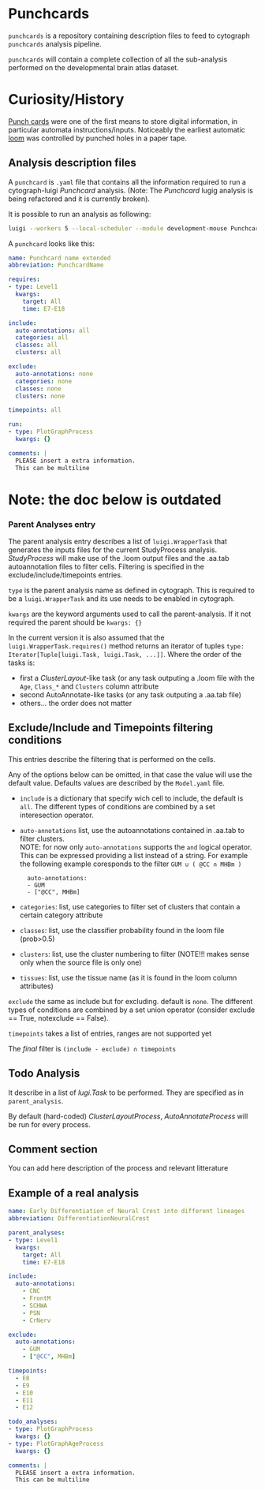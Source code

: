 # Punchcards

``punchcards`` is a repository containing description files to feed to cytograph `punchcards` analysis pipeline.

``punchcards`` will contain a complete collection of all the sub-analysis performed on the developmental brain atlas dataset.

# Curiosity/History
[Punch cards]((https://en.wikipedia.org/wiki/Punched_card#History)) were one of the first means to store digital information, in particular automata instructions/inputs. Noticeably the earliest automatic [loom](https://github.com/linnarsson-lab/loompy) was controlled by punched holes in a paper tape.

## Analysis description files

A `punchcard` is ``.yaml`` file that contains all the information required to run a cytograph-luigi *Punchcard* analysis.
(Note: The *Punchcard* lugig analysis is being refactored and it is currently broken).
 
It is possible to run an analysis as following:

```bash
luigi --workers 5 --local-scheduler --module development-mouse Punchcard --card DifferentiationNeuralCrest
```

A `punchcard` looks like this:

```yaml
name: Punchcard name extended
abbreviation: PunchcardName

requires:
- type: Level1
  kwargs:
    target: All
    time: E7-E18

include:
  auto-annotations: all
  categories: all
  classes: all
  clusters: all

exclude:
  auto-annotations: none
  categories: none
  classes: none
  clusters: none

timepoints: all

run:
- type: PlotGraphProcess
  kwargs: {}

comments: |
  PLEASE insert a extra information.
  This can be multiline

```

# Note: the doc below is outdated

### Parent Analyses entry

The parent analysis entry describes a list of `luigi.WrapperTask` that generates the inputs files for the current StudyProcess analysis. *StudyProcess* will make use of the .loom output files and the .aa.tab autoannotation files to filter cells. Filtering is specified in the exclude/include/timepoints entries.

`type` is the parent analysis name as defined in cytograph. This is required to be a `luigi.WrapperTask` and its use needs to be enabled in cytograph.

`kwargs` are the keyword arguments used to call the parent-analysis. If it not required the parent should be `kwargs: {}`

In the current version it is also assumed that the `luigi.WrapperTask.requires()` method returns an iterator of tuples `type: Iterator[Tuple[luigi.Task, luigi.Task, ...]]`. Where the order of the tasks is:

* first a *ClusterLayout*-like task (or any task outputing a .loom file with the `Age`, `Class_*` and `Clusters` column attribute
* second  AutoAnnotate-like tasks (or any task outputing a .aa.tab file)
* others... the order does not matter

## Exclude/Include and Timepoints filtering conditions

This entries describe the filtering that is performed on the cells.

Any of the options below can be omitted, in that case the value will use the default value. Defaults values are described by the `Model.yaml` file.

* `include` is a dictionary that specify wich cell to include, the default is `all`. The different types of conditions are combined by a set interesection operator.
* `auto-annotations` list, use the autoannotations contained in .aa.tab to filter clusters.  
NOTE: for now only `auto-annotations` supports the `and` logical operator. This can be expressed providing a list instead of a string. For example the following example coresponds to the filter `GUM ∪ ( @CC ∩ MHBm )`

        auto-annotations:
        - GUM
        - ["@CC", MHBm]

* `categories`: list, use categories to filter set of clusters that contain a certain category attribute
* `classes`: list,  use the classifier probability found in the loom file (prob>0.5)
* `clusters`: list,  use the cluster numbering to filter (NOTE!!! makes sense only when the source file is only one)
* `tissues`: list, use the tissue name (as it is found in the loom column attributes)

`exclude` the same as include but for excluding. default is `none`. The different types of conditions are combined by a set union operator (consider exclude == True, notexclude == False).

`timepoints` takes a list of entries, ranges are not supported yet

The *final* filter is `(include - exclude) ∩ timepoints`

## Todo Analysis

It describe in a list of *lugi.Task* to be performed. They are specified as in `parent_analysis`.

By default (hard-coded) *ClusterLayoutProcess*, *AutoAnnotateProcess* will be run for every process.

## Comment section

You can add here description of the process and relevant litterature

## Example of a real analysis

```yaml
name: Early Differentiation of Neural Crest into different lineages
abbreviation: DifferentiationNeuralCrest

parent_analyses:
- type: Level1
  kwargs:
    target: All
    time: E7-E18

include:
  auto-annotations:
    - CNC
    - FrontM
    - SCHWA
    - PSN
    - CrNerv

exclude:
  auto-annotations:
    - GUM
    - ["@CC", MHBm]

timepoints:
  - E8
  - E9
  - E10
  - E11
  - E12

todo_analyses:
- type: PlotGraphProcess
  kwargs: {}
- type: PlotGraphAgeProcess
  kwargs: {}

comments: |
  PLEASE insert a extra information.
  This can be multiline


```
